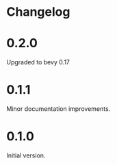 # Changelog

# 0.2.0

Upgraded to bevy 0.17

# 0.1.1

Minor documentation improvements.

# 0.1.0

Initial version.
